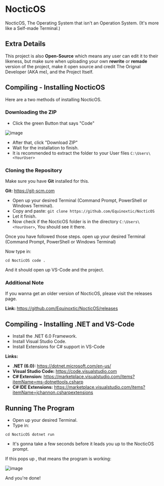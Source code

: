 # NocticOS

NocticOS, The Operating System that isn't an Operation System. (It's more like a Self-made Terminal.)

## Extra Details

This project is also **Open-Source** which means any user can edit it to their likeness, but make sure when uploading your own **rewrite** or **remade** version of the project, make it open source and credit The Orignal Developer (AKA me), and the Project Itself.

## Compiling - Installing NocticOS

Here are a two methods of installing NocticOS.

### Downloading the ZIP

* Click the green Button that says "Code"

![image](https://user-images.githubusercontent.com/86795271/149380961-f8a4e859-d6fc-4856-bee4-44a9033277f3.png)

* After that, click "Download ZIP"
* Wait for the installation to finish.
* It is recommended to extract the folder to your User files `C:\Users\<YourUser>`

### Cloning the Repository

Make sure you have **Git** installed for this.

**Git:** https://git-scm.com

* Open up your desired Terminal (Command Prompt, PowerShell or Windows Terminal).
* Copy and paste: `git clone https://github.com/Equinoxtic/NocticOS`
* Let it finish.
* Now check if the NocticOS folder is in the directory `C:\Users\<YourUser>`, You should see it there.

Once you have followed those steps. open up your desired Terminal (Command Prompt, PowerShell or Windows Terminal)

Now type in:

``
cd NocticOS
code .
``

And it should open up VS-Code and the project.

### Additional Note

If you wanna get an older version of NocticOS, please visit the releases page. 

**Link:** https://github.com/Equinoxtic/NocticOS/releases

## Compiling - Installing .NET and VS-Code

* Install the .NET 6.0 Framework.
* Install Visual Studio Code.
* Install Extensions for C# support in VS-Code

**Links:**

* **.NET (6.0):** https://dotnet.microsoft.com/en-us/
* **Visual Studio Code:** https://code.visualstudio.com
* **C# Extension:** https://marketplace.visualstudio.com/items?itemName=ms-dotnettools.csharp
* **C# IDE Extensions:** https://marketplace.visualstudio.com/items?itemName=jchannon.csharpextensions 

## Running The Program

* Open up your desired Terminal.
* Type in:

``
cd NocticOS
dotnet run
``

* It's gonna take a few seconds before it leads you up to the NocticOS prompt.

If this pops up , that means the program is working:

![image](https://user-images.githubusercontent.com/86795271/149383083-9e87f927-d647-4bdd-8e36-fdc44e6e87ac.png)

And you're done!
